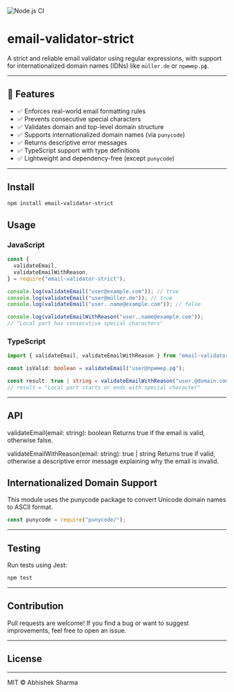 ![Node.js CI](https://github.com/abhishek1310/email-validator-strict/actions/workflows/test.yml/badge.svg)

# email-validator-strict

A strict and reliable email validator using regular expressions, with support for internationalized domain names (IDNs) like `müller.de` or `пример.рф`.

---

## 🚀 Features

- ✅ Enforces real-world email formatting rules
- ✅ Prevents consecutive special characters
- ✅ Validates domain and top-level domain structure
- ✅ Supports internationalized domain names (via `punycode`)
- ✅ Returns descriptive error messages
- ✅ TypeScript support with type definitions
- ✅ Lightweight and dependency-free (except `punycode`)

---

## Install

```bash
npm install email-validator-strict
```

## Usage

### JavaScript

```js
const {
  validateEmail,
  validateEmailWithReason,
} = require("email-validator-strict");

console.log(validateEmail("user@example.com")); // true
console.log(validateEmail("user@müller.de")); // true
console.log(validateEmail("user..name@example.com")); // false

console.log(validateEmailWithReason("user..name@example.com"));
// "Local part has consecutive special characters"
```

### TypeScript

```ts
import { validateEmail, validateEmailWithReason } from "email-validator-strict";

const isValid: boolean = validateEmail("user@пример.рф");

const result: true | string = validateEmailWithReason("user.@domain.com");
// result = "Local part starts or ends with special character"
```

---

## API

validateEmail(email: string): boolean
Returns true if the email is valid, otherwise false.

validateEmailWithReason(email: string): true | string
Returns true if valid, otherwise a descriptive error message explaining why the email is invalid.

## Internationalized Domain Support

This module uses the punycode package to convert Unicode domain names to ASCII format.

```js
const punycode = require("punycode/");
```

---

## Testing

Run tests using Jest:

```bash
npm test
```

---

## Contribution

Pull requests are welcome! If you find a bug or want to suggest improvements, feel free to open an issue.

---

## License

---

MIT © Abhishek Sharma

